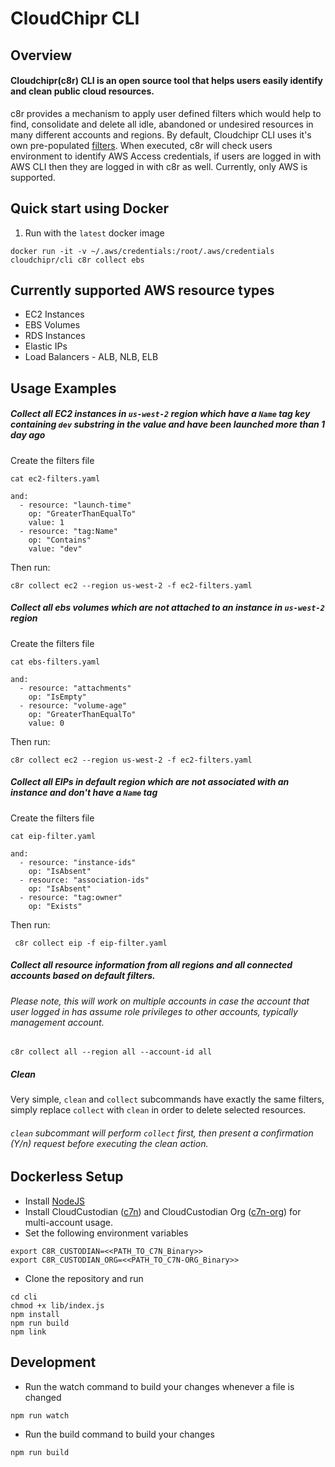CloudChipr CLI
=============
<!-- overview -->
## Overview
#### Cloudchipr(c8r) CLI is an open source tool that helps users easily identify and clean public cloud resources. 

c8r provides a mechanism to apply user defined filters which would help to find, consolidate and delete all idle, abandoned or undesired resources in many different accounts and regions. By default, Cloudchipr CLI uses it's own pre-populated [filters](https://github.com/cloudchipr/cli/tree/main/default-filters). 
When executed, c8r will check users environment to identify AWS Access credentials, if users are logged in with AWS CLI then they are logged in with c8r as well. Currently, only AWS is supported.
<!-- overviewstop -->

<!-- quickstart -->
## Quick start using Docker
1. Run with the `latest` docker image
```shell 
docker run -it -v ~/.aws/credentials:/root/.aws/credentials cloudchipr/cli c8r collect ebs
```
<!-- quickstartstop -->

<!-- resources -->
## Currently supported AWS resource types
* EC2 Instances
* EBS Volumes
* RDS Instances
* Elastic IPs
* Load Balancers - ALB, NLB, ELB
<!-- resourcesstop -->

<!-- usage -->
## Usage Examples
##### Collect all EC2 instances in `us-west-2` region which have a `Name` tag key containing `dev` substring in the value and have been launched more than 1 day ago

Create the filters file
```shell
cat ec2-filters.yaml
```
```
and:
  - resource: "launch-time"
    op: "GreaterThanEqualTo"
    value: 1
  - resource: "tag:Name"
    op: "Contains"
    value: "dev"
```
Then run:
```shell
c8r collect ec2 --region us-west-2 -f ec2-filters.yaml
```
##### Collect all ebs volumes which are not attached to an instance in `us-west-2` region

Create the filters file
```shell
cat ebs-filters.yaml
```
```
and:
  - resource: "attachments"
    op: "IsEmpty"
  - resource: "volume-age"
    op: "GreaterThanEqualTo"
    value: 0
```
Then run:
```shell
c8r collect ec2 --region us-west-2 -f ec2-filters.yaml
```
##### Collect all EIPs in default region which are not associated with an instance and don't have a `Name` tag

Create the filters file
```
cat eip-filter.yaml
```
```
and:
  - resource: "instance-ids"
    op: "IsAbsent"
  - resource: "association-ids"
    op: "IsAbsent"
  - resource: "tag:owner"
    op: "Exists"
```
Then run:
```shell
 c8r collect eip -f eip-filter.yaml
```
##### Collect all resource information from all regions and all connected accounts based on default filters.
###### Please note, this will work on multiple accounts in case the account that user logged in has assume role privileges to other accounts, typically management account.

```shell
c8r collect all --region all --account-id all
```
##### Clean
Very simple, `clean` and `collect` subcommands have exactly the same filters, simply replace `collect` with `clean` in order to delete selected resources.
###### `clean` subcommant will perform `collect` first, then present a confirmation (Y/n) request before executing the clean action. 
<!-- usagestop -->

<!-- setup -->
## Dockerless Setup
* Install [NodeJS](https://nodejs.org/en/download/package-manager/)
* Install CloudCustodian ([c7n](https://cloudcustodian.io/docs/quickstart/index.html#linux-and-mac-os)) and CloudCustodian Org ([c7n-org](https://cloudcustodian.io/docs/tools/c7n-org.html#installation)) for multi-account usage.
* Set the following environment variables
```shell
export C8R_CUSTODIAN=<<PATH_TO_C7N_Binary>>
export C8R_CUSTODIAN_ORG=<<PATH_TO_C7N-ORG_Binary>>
```

* Clone the repository and run
```shell
cd cli
chmod +x lib/index.js
npm install
npm run build
npm link
```

<!-- setupstop -->

<!-- development -->
## Development
* Run the watch command to build your changes whenever a file is changed
```shell
npm run watch
```
* Run the build command to build your changes
```shell
npm run build
```
<!-- developmentstop -->
